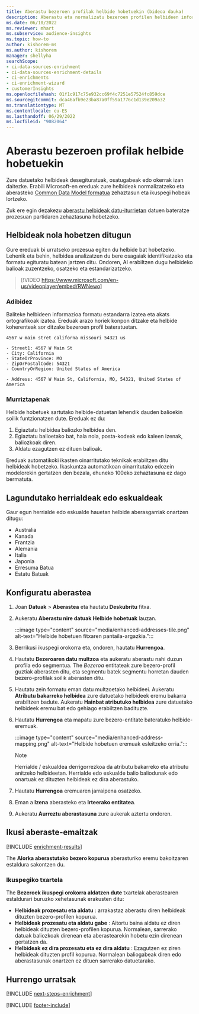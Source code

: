 ```yaml
---
title: Aberastu bezeroen profilak helbide hobetuekin (bideoa dauka)
description: Aberastu eta normalizatu bezeroen profilen helbideen informazioa Microsoft-en ereduekin.
ms.date: 06/10/2022
ms.reviewer: mhart
ms.subservice: audience-insights
ms.topic: how-to
author: kishorem-ms
ms.author: kishorem
manager: shellyha
searchScope:
- ci-data-sources-enrichment
- ci-data-sources-enrichment-details
- ci-enrichments
- ci-enrichment-wizard
- customerInsights
ms.openlocfilehash: 01f1c917c75e932cc69f4c7251e57524fc859dce
ms.sourcegitcommit: dca46afb9e23ba87a0ff59a1776c1d139e209a32
ms.translationtype: MT
ms.contentlocale: eu-ES
ms.lasthandoff: 06/29/2022
ms.locfileid: "9082064"
---
```

# <a name="enrich-customer-profiles-with-enhanced-addresses"></a>Aberastu bezeroen profilak helbide hobetuekin

Zure datuetako helbideak desegituratuak, osatugabeak edo okerrak izan daitezke. Erabili Microsoft-en ereduak zure helbideak normalizatzeko eta aberasteko [Common Data Model formatua](/common-data-model/schema/core/applicationcommon/address) zehaztasun eta ikuspegi hobeak lortzeko.

Zuk ere egin dezakezu [aberastu helbideak datu-iturrietan](data-sources-enrichment.md) datuen bateratze prozesuan partidaren zehaztasuna hobetzeko. 

## <a name="how-we-enhance-addresses"></a>Helbideak nola hobetzen ditugun

Gure ereduak bi urratseko prozesua egiten du helbide bat hobetzeko. Lehenik eta behin, helbidea analizatzen du bere osagaiak identifikatzeko eta formatu egituratu batean jartzen ditu. Ondoren, AI erabiltzen dugu helbideko balioak zuzentzeko, osatzeko eta estandarizatzeko.

> [!VIDEO https://www.microsoft.com/en-us/videoplayer/embed/RWNewo]

### <a name="example"></a>Adibidez

Baliteke helbideen informazioa formatu estandarra izatea eta akats ortografikoak izatea. Ereduak arazo horiek konpon ditzake eta helbide koherenteak sor ditzake bezeroen profil bateratuetan.

```Input
4567 w main stret californa missouri 54321 us
```

```Output
- Street1: 4567 W Main St
- City: California
- StateOrProvince: MO
- ZipOrPostalCode: 54321
- CountryOrRegion: United States of America

- Address: 4567 W Main St, California, MO, 54321, United States of America
```

### <a name="limitations"></a>Murriztapenak

Helbide hobetuek sartutako helbide-datuetan lehendik dauden balioekin soilik funtzionatzen dute. Ereduak ez du:

1. Egiaztatu helbidea baliozko helbidea den.
2. Egiaztatu balioetako bat, hala nola, posta-kodeak edo kaleen izenak, baliozkoak diren.
3. Aldatu ezagutzen ez dituen balioak.

Ereduak automatikoki ikasten oinarritutako teknikak erabiltzen ditu helbideak hobetzeko. Ikaskuntza automatikoan oinarritutako edozein modelorekin gertatzen den bezala, ehuneko 100eko zehaztasuna ez dago bermatuta.

## <a name="supported-countries-or-regions"></a>Lagundutako herrialdeak edo eskualdeak

Gaur egun herrialde edo eskualde hauetan helbide aberasgarriak onartzen ditugu:

- Australia
- Kanada
- Frantzia
- Alemania
- Italia
- Japonia
- Erresuma Batua
- Estatu Batuak

## <a name="configure-the-enrichment"></a>Konfiguratu aberastea

1. Joan **Datuak** > **Aberastea** eta hautatu **Deskubritu** fitxa.

1. Aukeratu **Aberastu nire datuak** **Helbide hobetuak** lauzan.

   :::image type="content" source="media/enhanced-addresses-tile.png" alt-text="Helbide hobetuen fitxaren pantaila-argazkia.":::

1. Berrikusi ikuspegi orokorra eta, ondoren, hautatu **Hurrengoa**.

1. Hautatu **Bezeroaren datu multzoa** eta aukeratu aberastu nahi duzun profila edo segmentua. The *Bezeroa* entitateak zure bezero-profil guztiak aberasten ditu, eta segmentu batek segmentu horretan dauden bezero-profilak soilik aberasten ditu.

1. Hautatu zein formatu eman datu multzoetako helbideei. Aukeratu **Atributu bakarreko helbidea** zure datuetako helbideek eremu bakarra erabiltzen badute. Aukeratu **Hainbat atributuko helbidea** zure datuetako helbideek eremu bat edo gehiago erabiltzen badituzte.

1. Hautatu **Hurrengoa** eta mapatu zure bezero-entitate bateratuko helbide-eremuak.

    :::image type="content" source="media/enhanced-address-mapping.png" alt-text="Helbide hobetuen eremuak esleitzeko orria.":::

   > [!NOTE]
   > Herrialde / eskualdea derrigorrezkoa da atributu bakarreko eta atributu anitzeko helbideetan. Herrialde edo eskualde balio baliodunak edo onartuak ez dituzten helbideak ez dira aberastuko.

1. Hautatu **Hurrengoa** eremuaren jarraipena osatzeko.

1. Eman a **Izena** aberasteko eta **Irteerako entitatea**.

1. Aukeratu **Aurreztu aberastasuna** zure aukerak aztertu ondoren.

## <a name="view-enrichment-results"></a>Ikusi aberaste-emaitzak

[!INCLUDE [enrichment-results](includes/enrichment-results.md)]

The **Alorka aberastutako bezero kopurua** aberasturiko eremu bakoitzaren estaldura sakontzen du.

### <a name="overview-card"></a>Ikuspegiko txartela

The **Bezeroek ikuspegi orokorra aldatzen dute** txartelak aberastearen estaldurari buruzko xehetasunak erakusten ditu:

- **Helbideak prozesatu eta aldatu** : arrakastaz aberastu diren helbideak dituzten bezero-profilen kopurua.
- **Helbideak prozesatu eta aldatu gabe** : Aitortu baina aldatu ez diren helbideak dituzten bezero-profilen kopurua. Normalean, sarrerako datuak baliozkoak direnean eta aberastearekin hobetu ezin direnean gertatzen da.
- **Helbideak ez dira prozesatu eta ez dira aldatu** : Ezagutzen ez ziren helbideak dituzten profil kopurua. Normalean baliogabeak diren edo aberastasunak onartzen ez dituen sarrerako datuetarako.

## <a name="next-steps"></a>Hurrengo urratsak

[!INCLUDE [next-steps-enrichment](includes/next-steps-enrichment.md)]

[!INCLUDE [footer-include](includes/footer-banner.md)]

